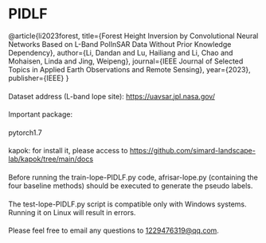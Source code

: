 # PIDLF
@article{li2023forest,
  title={Forest Height Inversion by Convolutional Neural Networks Based on L-Band PolInSAR Data Without Prior Knowledge Dependency},
  author={Li, Dandan and Lu, Hailiang and Li, Chao and Mohaisen, Linda and Jing, Weipeng},
  journal={IEEE Journal of Selected Topics in Applied Earth Observations and Remote Sensing},
  year={2023},
  publisher={IEEE}
}
####
Dataset address (L-band lope site):
  https://uavsar.jpl.nasa.gov/
####
Important package:
####
  pytorch1.7
####
  kapok: for install it, please access to https://github.com/simard-landscape-lab/kapok/tree/main/docs
####
Before running the train-lope-PIDLF.py code, afrisar-lope.py (containing the four baseline methods) should be executed to generate the pseudo labels.
####
The test-lope-PIDLF.py script is compatible only with Windows systems. Running it on Linux will result in errors.
####
Please feel free to email any questions to 1229476319@qq.com.

